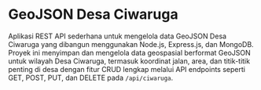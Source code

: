 # GeoJSON Desa Ciwaruga

Aplikasi REST API sederhana untuk mengelola data GeoJSON Desa Ciwaruga yang dibangun menggunakan Node.js, Express.js, dan MongoDB. Proyek ini menyimpan dan mengelola data geospasial berformat GeoJSON untuk wilayah Desa Ciwaruga, termasuk koordinat jalan, area, dan titik-titik penting di desa dengan fitur CRUD lengkap melalui API endpoints seperti GET, POST, PUT, dan DELETE pada `/api/ciwaruga`.